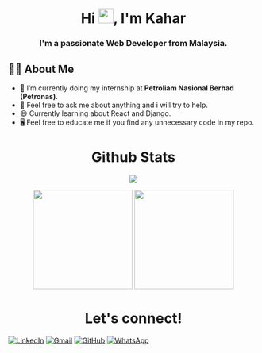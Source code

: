 
<h1 align="center">Hi <img src="https://raw.githubusercontent.com/MartinHeinz/MartinHeinz/master/wave.gif"  width="30px" height="30px">, I'm Kahar</h1>
<h3 align="center">I'm a passionate Web Developer from Malaysia.</h3>

## 🙋‍♂️ About Me

- 🔭 I’m currently doing my internship at **Petroliam Nasional Berhad (Petronas)**.
- 💬 Feel free to ask me about anything and i will try to help.
- 😄 Currently learning about React and Django.
- 🖥️ Feel free to educate me if you find any unnecessary code in my repo.

<!-- <h1 align="center">My Gist</h1>

### See few code that I posted on my [Gist](https://gist.github.com/MrShameer) -->

<!-- <h1 align="center">Organization</h1>

### [Our Organization](https://github.com/lepak-xyz) -->


<h1 align="center">Github Stats</h1>
<p align="center">
   <img src="https://github-readme-streak-stats.herokuapp.com/?user=KaharWorkable&theme=black-ice&hide_border=true&stroke=0000&background=060A0CD0"/>
</p>

<p align="center">
<img src="https://github-readme-stats.vercel.app/api?username=KaharWorkable&show_icons=true&count_private=true&theme=react&hide_border=true&bg_color=0D1117" height="200"/>
<img src="https://github-readme-stats.vercel.app/api/top-langs/?username=KaharWorkable&langs_count=10&count_private=true&theme=react&layout=compact&hide_border=true&bg_color=0D1117" height="200"/>
</p>

<!-- github color = 181717 -->
<h1 align="center">Let's connect!</h1>

[![LinkedIn](https://img.shields.io/badge/LinkedIn-0D1117?style=for-the-badge&logo=linkedin&logoColor=white)](https://www.linkedin.com/in/kahar-muslimin)
[![Gmail](https://img.shields.io/badge/Gmail-0D1117?style=for-the-badge&logo=gmail&logoColor=white)](mailto:kaharmuslimin12@gmail.com?subject=github_message)
[![GitHub](https://img.shields.io/badge/GitHub-0D1117?style=for-the-badge&logo=github&logoColor=white)](https://github.com/KaharWorkable?tab=follow)
[![WhatsApp](https://img.shields.io/badge/WhatsApp-0D1117?style=for-the-badge&logo=whatsapp&logoColor=white)](https://wa.me/60135583786)


